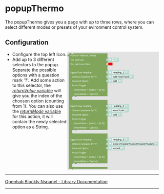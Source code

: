 # popupThermo

The popupThermo gives you a page with up to three rows, where you can select different modes or presets of your evironment control system.

## Configuration

[<img src="img/blockLibrary_nspanel_cards_popupThermo.png" align="right" width="300">](img/blockLibrary_nspanel_cards_popupThermo.png)

- Configure the top left Icon.
- Add up to 3 different selectors to the popup. Separate the possible options with a question mark '?'. Add some action to this selector, the [*returnValue* variable](blockLibrary_nspanel_helpers_returnValue.md) will give you the index of the choosen option (counting from 1). You can also use the [*returnMode* variable](blockLibrary_nspanel_helpers_returnMode.md) for this action, it will contain the newly selected option as a String.<br clear="right"/>

---

[Openhab Blockly Nspanel - Library Documentation](README.md)

---

